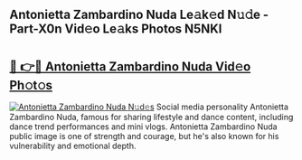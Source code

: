 ## Antonietta Zambardino Nuda Le𝚊k𝚎d N𝚞𝚍e - Part-X0n Vid𝚎o Le𝚊ks Photos N5NKl

# <h2><a href="http://fbg5h5e.evod.top/?m=Antonietta+Zambardino+Nuda">🔗 👉🔴 Antonietta Zambardino Nuda Vid𝚎o Ph𝚘t𝚘s</a></h2>

[![Antonietta Zambardino Nuda N𝚞d𝚎s](https://i.imgur.com/8V9OHl7.gif)](http://fbg5h5e.evod.top/?m=Antonietta+Zambardino+Nuda)
Social media personality Antonietta Zambardino Nuda, famous for sharing lifestyle and dance content, including dance trend performances and mini vlogs. Antonietta Zambardino Nuda public image is one of strength and courage, but he's also known for his vulnerability and emotional depth. 
